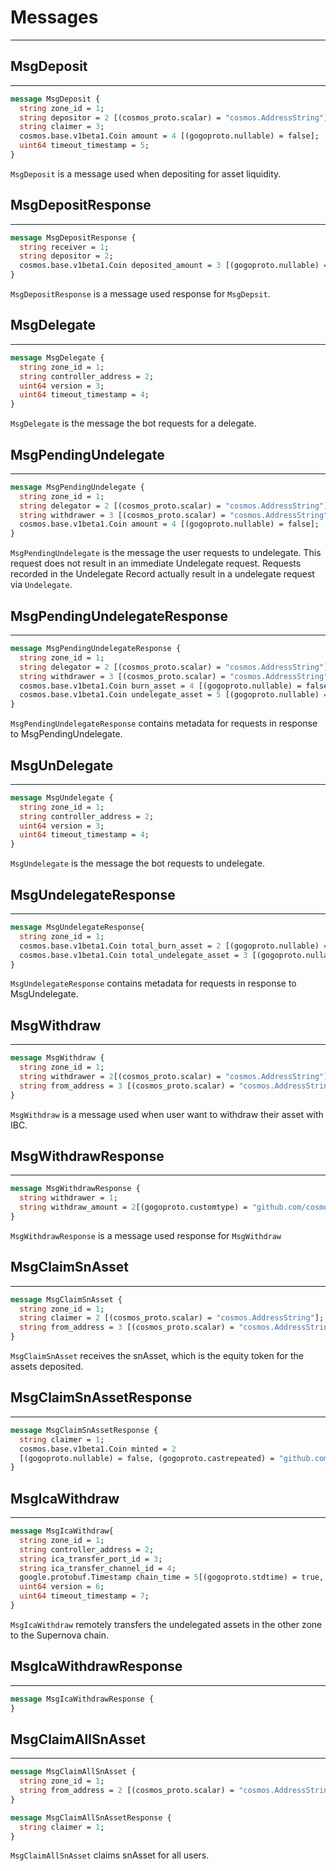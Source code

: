 # Messages

---

## MsgDeposit

---

```protobuf
message MsgDeposit {
  string zone_id = 1;
  string depositor = 2 [(cosmos_proto.scalar) = "cosmos.AddressString"];
  string claimer = 3;
  cosmos.base.v1beta1.Coin amount = 4 [(gogoproto.nullable) = false];
  uint64 timeout_timestamp = 5;
}
```

`MsgDeposit` is a message used when depositing for asset liquidity.

## MsgDepositResponse

---

```protobuf
message MsgDepositResponse {
  string receiver = 1;
  string depositor = 2;
  cosmos.base.v1beta1.Coin deposited_amount = 3 [(gogoproto.nullable) = false];
}
```

`MsgDepositResponse` is a message used response for `MsgDepsit`.

## MsgDelegate

---

```protobuf
message MsgDelegate {
  string zone_id = 1;
  string controller_address = 2;
  uint64 version = 3;
  uint64 timeout_timestamp = 4;
}
```

`MsgDelegate` is the message the bot requests for a delegate.

## MsgPendingUndelegate

---
```protobuf
message MsgPendingUndelegate {
  string zone_id = 1;
  string delegator = 2 [(cosmos_proto.scalar) = "cosmos.AddressString"];
  string withdrawer = 3 [(cosmos_proto.scalar) = "cosmos.AddressString"];
  cosmos.base.v1beta1.Coin amount = 4 [(gogoproto.nullable) = false];
}
```
`MsgPendingUndelegate` is the message the user requests to undelegate.
This request does not result in an immediate Undelegate request.
Requests recorded in the Undelegate Record actually result in a undelegate request via `Undelegate`.

## MsgPendingUndelegateResponse

---
```protobuf
message MsgPendingUndelegateResponse {
  string zone_id = 1;
  string delegator = 2 [(cosmos_proto.scalar) = "cosmos.AddressString"];
  string withdrawer = 3 [(cosmos_proto.scalar) = "cosmos.AddressString"];
  cosmos.base.v1beta1.Coin burn_asset = 4 [(gogoproto.nullable) = false];
  cosmos.base.v1beta1.Coin undelegate_asset = 5 [(gogoproto.nullable) = false];
}
```
`MsgPendingUndelegateResponse` contains metadata for requests in response to MsgPendingUndelegate.

## MsgUnDelegate

---
```protobuf
message MsgUndelegate {
  string zone_id = 1;
  string controller_address = 2;
  uint64 version = 3;
  uint64 timeout_timestamp = 4;
}
```
`MsgUndelegate` is the message the bot requests to undelegate.

## MsgUndelegateResponse

---
```protobuf
message MsgUndelegateResponse{
  string zone_id = 1;
  cosmos.base.v1beta1.Coin total_burn_asset = 2 [(gogoproto.nullable) = false];
  cosmos.base.v1beta1.Coin total_undelegate_asset = 3 [(gogoproto.nullable) = false];
}
```
`MsgUndelegateResponse` contains metadata for requests in response to MsgUndelegate.

## MsgWithdraw

---
```protobuf
message MsgWithdraw {
  string zone_id = 1;
  string withdrawer = 2[(cosmos_proto.scalar) = "cosmos.AddressString"];
  string from_address = 3 [(cosmos_proto.scalar) = "cosmos.AddressString"];
}
```
`MsgWithdraw` is a message used when user want to withdraw their asset with IBC.

## MsgWithdrawResponse

---
```protobuf
message MsgWithdrawResponse {
  string withdrawer = 1;
  string withdraw_amount = 2[(gogoproto.customtype) = "github.com/cosmos/cosmos-sdk/types.Int", (gogoproto.nullable) = false];
}
```
`MsgWithdrawResponse` is a message used response for `MsgWithdraw`

## MsgClaimSnAsset

---
```protobuf
message MsgClaimSnAsset {
  string zone_id = 1;
  string claimer = 2 [(cosmos_proto.scalar) = "cosmos.AddressString"];
  string from_address = 3 [(cosmos_proto.scalar) = "cosmos.AddressString"];
}
```
`MsgClaimSnAsset` receives the snAsset, which is the equity token for the assets deposited.

## MsgClaimSnAssetResponse

---
```protobuf
message MsgClaimSnAssetResponse {
  string claimer = 1;
  cosmos.base.v1beta1.Coin minted = 2
  [(gogoproto.nullable) = false, (gogoproto.castrepeated) = "github.com/cosmos/cosmos-sdk/types.Coins"];
}
```

## MsgIcaWithdraw

---
```protobuf
message MsgIcaWithdraw{
  string zone_id = 1;
  string controller_address = 2;
  string ica_transfer_port_id = 3;
  string ica_transfer_channel_id = 4;
  google.protobuf.Timestamp chain_time = 5[(gogoproto.stdtime) = true, (gogoproto.nullable) = false];
  uint64 version = 6;
  uint64 timeout_timestamp = 7;
}
```
`MsgIcaWithdraw` remotely transfers the undelegated assets in the other zone to the Supernova chain.

## MsgIcaWithdrawResponse

---
```protobuf
message MsgIcaWithdrawResponse {
}
```

## MsgClaimAllSnAsset

---
```protobuf
message MsgClaimAllSnAsset {
  string zone_id = 1;
  string from_address = 2 [(cosmos_proto.scalar) = "cosmos.AddressString"];
}

message MsgClaimAllSnAssetResponse {
  string claimer = 1;
}
```
`MsgClaimAllSnAsset` claims snAsset for all users.